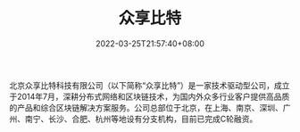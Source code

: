 ﻿---
weight: 
title: "众享比特"
description: "北京众享比特科技有限公司，成立于2014年，总部位于北京，在南京、深圳、长沙设有子公司"
date: 2022-03-25T21:57:40+08:00
lastmod: 2022-03-25T16:45:40+08:00
draft: false
authors: ["Metabd"]
featuredImage: "zhongxiangbite.jpg"
link: ""
tags: ["安全机构","众享比特"]
categories: ["navigation"]
navigation: ["安全机构"]
lightgallery: true
toc: true
pinned: false
recommend: false
recommend1: false
---
北京众享比特科技有限公司（以下简称“众享比特”）是一家技术驱动型公司，成立于2014年7月，深耕分布式网络和区块链技术，为国内外众多行业客户提供高品质的产品和综合区块链解决方案服务。公司总部位于北京，在上海、南京、深圳、广州、南宁、长沙、合肥、杭州等地设有分支机构，目前已完成C轮融资。
